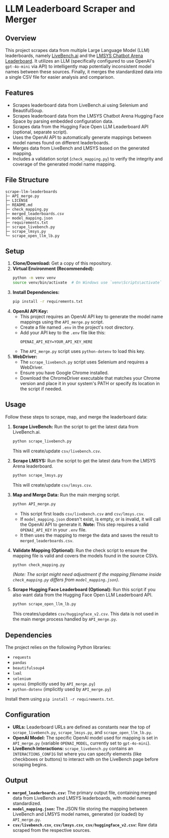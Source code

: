 # LLM Leaderboard Scraper and Merger

## Overview

This project scrapes data from multiple Large Language Model (LLM) leaderboards, namely [LiveBench.ai](https://livebench.ai/#/) and the [LMSYS Chatbot Arena Leaderboard](https://lmarena-ai-chatbot-arena-leaderboard.hf.space/). It utilizes an LLM (specifically configured to use OpenAI's `gpt-4o-mini` via API) to intelligently map potentially inconsistent model names between these sources. Finally, it merges the standardized data into a single CSV file for easier analysis and comparison.

## Features

* Scrapes leaderboard data from LiveBench.ai using Selenium and BeautifulSoup.
* Scrapes leaderboard data from the LMSYS Chatbot Arena Hugging Face Space by parsing embedded configuration data.
* Scrapes data from the Hugging Face Open LLM Leaderboard API (optional, separate script).
* Uses the OpenAI API to automatically generate mappings between model names found on different leaderboards.
* Merges data from LiveBench and LMSYS based on the generated mapping.
* Includes a validation script (`check_mapping.py`) to verify the integrity and coverage of the generated model name mapping.

## File Structure
```
scrape-llm-leaderboards
├─ API_merge.py
├─ LICENSE
├─ README.md
├─ check_mapping.py
├─ merged_leaderboards.csv
├─ model_mapping.json
├─ requirements.txt
├─ scrape_livebench.py
├─ scrape_lmsys.py
└─ scrape_open_llm_lb.py

```

## Setup

1.  **Clone/Download:** Get a copy of this repository.
2.  **Virtual Environment (Recommended):**
    ```bash
    python -m venv venv
    source venv/bin/activate  # On Windows use `venv\Scripts\activate`
    ```
3.  **Install Dependencies:**
    ```bash
    pip install -r requirements.txt
    ```
4.  **OpenAI API Key:**
    * This project requires an OpenAI API key to generate the model name mappings using the `API_merge.py` script.
    * Create a file named `.env` in the project's root directory.
    * Add your API key to the `.env` file like this:
        ```
        OPENAI_API_KEY=YOUR_API_KEY_HERE
        ```
    * The `API_merge.py` script uses `python-dotenv` to load this key.
5.  **WebDriver:**
    * The `scrape_livebench.py` script uses Selenium and requires a WebDriver.
    * Ensure you have Google Chrome installed.
    * Download the ChromeDriver executable that matches your Chrome version and place it in your system's PATH or specify its location in the script if needed.

## Usage

Follow these steps to scrape, map, and merge the leaderboard data:

1.  **Scrape LiveBench:** Run the script to get the latest data from LiveBench.ai.
    ```bash
    python scrape_livebench.py
    ```
    This will create/update `csv/livebench.csv`.

2.  **Scrape LMSYS:** Run the script to get the latest data from the LMSYS Arena leaderboard.
    ```bash
    python scrape_lmsys.py
    ```
    This will create/update `csv/lmsys.csv`.

3.  **Map and Merge Data:** Run the main merging script.
    ```bash
    python API_merge.py
    ```
    * This script first loads `csv/livebench.csv` and `csv/lmsys.csv`.
    * If `model_mapping.json` doesn't exist, is empty, or is invalid, it will call the OpenAI API to generate it. **Note:** This step requires a valid `OPENAI_API_KEY` in your `.env` file.
    * It then uses the mapping to merge the data and saves the result to `merged_leaderboards.csv`.

4.  **Validate Mapping (Optional):** Run the check script to ensure the mapping file is valid and covers the models found in the source CSVs.
    ```bash
    python check_mapping.py
    ```
    *(Note: The script might need adjustment if the mapping filename inside `check_mapping.py` differs from `model_mapping.json`)*.

5.  **Scrape Hugging Face Leaderboard (Optional):** Run this script if you also want data from the Hugging Face Open LLM Leaderboard API.
    ```bash
    python scrape_open_llm_lb.py
    ```
    This creates/updates `csv/huggingface_v2.csv`. This data is not used in the main merge process handled by `API_merge.py`.

## Dependencies

The project relies on the following Python libraries:

* `requests` 
* `pandas` 
* `beautifulsoup4` 
* `lxml` 
* `selenium` 
* `openai` (implicitly used by `API_merge.py`)
* `python-dotenv` (implicitly used by `API_merge.py`)

Install them using `pip install -r requirements.txt`.

## Configuration

* **URLs:** Leaderboard URLs are defined as constants near the top of `scrape_livebench.py`, `scrape_lmsys.py`, and `scrape_open_llm_lb.py`.
* **OpenAI Model:** The specific OpenAI model used for mapping is set in `API_merge.py` (variable `OPENAI_MODEL`, currently set to `gpt-4o-mini`).
* **LiveBench Interactions:** `scrape_livebench.py` contains an `INTERACTIONS_CONFIG` list where you can specify elements (like checkboxes or buttons) to interact with on the LiveBench page before scraping begins.

## Output

* **`merged_leaderboards.csv`:** The primary output file, containing merged data from LiveBench and LMSYS leaderboards, with model names standardized.
* **`model_mapping.json`:** The JSON file storing the mapping between LiveBench and LMSYS model names, generated (or loaded) by `API_merge.py`.
* **`csv/livebench.csv`**, **`csv/lmsys.csv`**, **`csv/huggingface_v2.csv`:** Raw data scraped from the respective sources.
